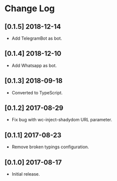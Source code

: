 # Change Log

<!-- ## Unreleased -->

## [0.1.5] 2018-12-14
* Add TelegramBot as bot.

## [0.1.4] 2018-12-10
* Add Whatsapp as bot.

## [0.1.3] 2018-09-18
* Converted to TypeScript.

## [0.1.2] 2017-08-29
* Fix bug with wc-inject-shadydom URL parameter.

## [0.1.1] 2017-08-23
* Remove broken typings configuration.

## [0.1.0] 2017-08-17
* Initial release.
